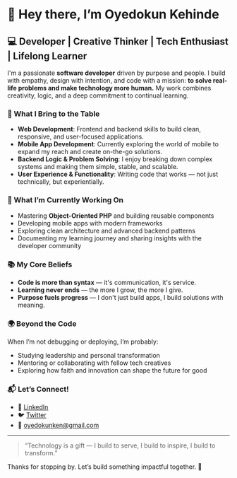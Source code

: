 # 👋 Hey there, I’m Oyedokun Kehinde

## 💻 Developer | Creative Thinker | Tech Enthusiast | Lifelong Learner

I'm a passionate **software developer** driven by purpose and people. I build with empathy, design with intention, and code with a mission: **to solve real-life problems and make technology more human.** My work combines creativity, logic, and a deep commitment to continual learning.

### 🔧 What I Bring to the Table
- **Web Development**: Frontend and backend skills to build clean, responsive, and user-focused applications.
- **Mobile App Development**: Currently exploring the world of mobile to expand my reach and create on-the-go solutions.
- **Backend Logic & Problem Solving**: I enjoy breaking down complex systems and making them simple, stable, and scalable.
- **User Experience & Functionality**: Writing code that works — not just technically, but experientially.

### 🚀 What I’m Currently Working On
- Mastering **Object-Oriented PHP** and building reusable components
- Developing mobile apps with modern frameworks
- Exploring clean architecture and advanced backend patterns
- Documenting my learning journey and sharing insights with the developer community

### 📚 My Core Beliefs
- **Code is more than syntax** — it's communication, it's service.
- **Learning never ends** — the more I grow, the more I give.
- **Purpose fuels progress** — I don't just build apps, I build solutions with meaning.

### 🌍 Beyond the Code
When I’m not debugging or deploying, I’m probably:
- Studying leadership and personal transformation
- Mentoring or collaborating with fellow tech creatives
- Exploring how faith and innovation can shape the future for good

### 📬 Let’s Connect!
- 🔗 [LinkedIn](https://linkedin.com/in/oyedokunken)
- 🐦 [Twitter](https://twitter.com/oyedokunken)
- 📧 oyedokunken@gmail.com

---

> “Technology is a gift — I build to serve, I build to inspire, I build to transform.”

Thanks for stopping by. Let’s build something impactful together. 🌟
